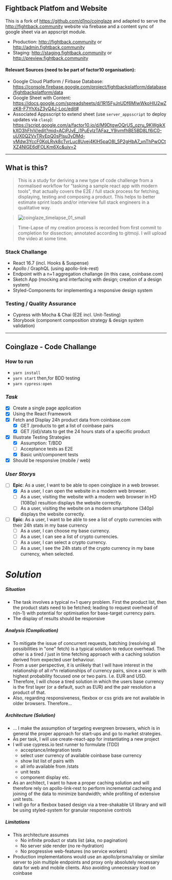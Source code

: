 ## Fightback Platfom and Website
This is a fork of https://github.com/d1no/coinglaze and adapted to serve the http://fightback.community website via firebase and a content sync of google sheet via an appscript module.
 - Production: http://fightback.community or http://admin.fightback.community 
 - Staging:  http://staging.fightback.community or http://preview.fightback.community

#### Relevant Sources (need to be part of factor10 organisation):
 - Google Cloud Platform / Firbase Database: https://console.firebase.google.com/project/fightbackplatform/database/fightbackplatform/data
 - Google Sheet with Content: https://docs.google.com/spreadsheets/d/1R15FyJnUDf6MIwWkoHlU2wZzK8-F7YhXsZ3yQ4J-Loc/edit#
  - Associated Appsscript to extend sheet (use `server_appsscript` to deploy updates via `clasp`): https://script.google.com/a/factor10.io/d/M9DtgwOQrUS_ozru_9KWgjkXkXO3hFhiV/edit?mid=ACjPJvE_i1PuEylzTAFaz_Y9ivmfhBE5BD8Lf6iC0-uUX0Q2VvTRvEpQ0sPlsu3yDMd-vMdw3YccF0KoLRvk8cTvrLuc8Uvej4KlH5paO8l_5P2gHbA7_vnThPwOCtXZ4NlGE6dFOLKm6Xc&uiv=2

-------

## What is this?

> This is a study for deriving a new type of code challenge from a normalised workflow for "tasking a sample react app with modern tools", that actually covers the E2E / full stack process for fetching, displaying, testing and composing a product. This helps to better estimate sprint loads and/or interview full stack engineers in a qualitative way.

> ![coinglaze_timelapse_01_small](https://user-images.githubusercontent.com/2397125/52868246-11a35f00-3143-11e9-9dfe-d4816f587cc4.gif)
 
> Time-Lapse of my creation process is recorded from first commit to completion for dissection; annotated according to gitmoji. I will upload the video at some time. 

### Stack Challange
- React 16.7 (incl. Hooks & Suspense)
- Apollo / GraphQL (using apollo-link-rest)
- Endpoint with a n+1 aggregation challange (in this case, coinbase.com)
- Sketch App (mocking and interfacing with design; creation of a design system)
- Styled-Components for implementing a responsive design system

### Testing / Quality Assurance
- Cypress with Mocha & Chai (E2E incl. Unit-Testing)
- Storybook (component composition strategy & design system validation)

-------

## Coinglaze - Code Challange

### How to run
 - `yarn install`
 - `yarn start` then,for BDD testing
 - `yarn cypress:open`

### _Task_

 - [X] Create a single page application
 - [X] Using the React Framework
 - [X] Fetch and Display 24h product data from coinbase.com
     - [X] GET /products to get a list of coinbase pairs
     - [X] GET /{id}/stats to get the 24 hours stats of a specific product
 - [X] Illustrate Testing Strategies
     - [X] Assumption: T/BDD
     - [ ] Acceptance tests as E2E
     - [x] Basic unit/component tests
  - [x] Should be responsive (mobile / web)

### _User Storys_
 - [ ] **Epic**: As a user, I want to be able to open coinglaze in a web browser.
    - [X] As a user, I can open the website in a modern web browser.
    - [ ] As a user, visiting the website with a modern web browser in HD (1080p) resultion displays the website correctly.
    - [ ] As a user, visiting the website on a modern smartphone (340p) displays the website correctly.
  - [ ] **Epic**: As a user, I want to be able to see a list of crypto currencies with their 24h stats in my base currency
    - [ ] As a user, I can choose my base currency.
    - [ ] As a user, I can see a list of crypto currencies.
    - [ ] As a user, I can select a crypto currency.
    - [ ] As a user, I see the 24h stats of the crypto currency in my base currency, when selected.

# _Solution_

##### Situation
 - The task involves a typical n+1 query problem. First the product list, then the product stats need to be fetched; leading to request overhead of n(n-1) with potential for optimisation for base-target currency pairs.
 - The display of results should be responsive

##### Analysis (Complication)
- To mitigate the issue of concurrent requests, batching (resolving all possibilities in "one" fetch) is a typical solution to reduce overhead. The other is a tired / just in time fetching approach with a caching solution derived from expected user behaviour. 
- From a user perspective, it is unlikely that I will have interest in the relationship of all n*n relationships of currency pairs, since a user is with highest probability focused one or two pairs. I.e. EUR and USD.
- Therefore, I will chose a tired solution in which the users base currency is the first layer (or a default, such as EUR) and the pair resolution a product of that.
- Also, regarding responsiveness, flexbox or css grids are not available in older browsers. Therefore...

##### Architecture (Solution)
- ... I make the assumption of targeting evergreen browsers, which is in general the proper approach for start-ups and go to market strategies.
- As per task, I will use create-react-app for instantiating a new project
- I will use cypress.io test runner to formulate (TDD)
  - acceptance/integration tests
  - select user currency of available coinbase base currency
  - show list list of pairs with
  - all info available from /stats
  - unit tests
  - component display etc.
- As an architect, I want to have a proper caching solution and will therefore rely on apollo-link-rest to perform incremental cacheing and joining of the data to minimize bandwidth; while profiting of extensive unit tests.
- I will go for a flexbox based design via a tree-shakable UI library and will be using styled-system for granular responsive controls

##### Limitations
- This architecture assumes
  - No infinite product or stats list (aka, no pagination)
  - No server side render (no re-hydration)
  - No progressive web-features (no service workers)
- Production implementations would use an apollo/prisma/ralay or similar server to join multiple endpoints and proxy only absolutely necessary data for web and mobile clients. Also avoiding unnecessary load on coinbase
